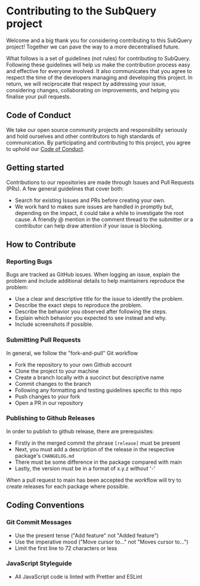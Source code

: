 # Contributing to the SubQuery project

Welcome and a big thank you for considering contributing to this SubQuery project! Together we can pave the way to a more decentralised future.

What follows is a set of guidelines (not rules) for contributing to SubQuery. Following these guidelines will help us make the contribution process easy and effective for everyone involved. It also communicates that you agree to respect the time of the developers managing and developing this project. In return, we will reciprocate that respect by addressing your issue, considering changes, collaborating on improvements, and helping you finalise your pull requests.

## Code of Conduct

We take our open source community projects and responsibility seriously and hold ourselves and other contributors to high standards of communication. By participating and contributing to this project, you agree to uphold our [Code of Conduct](https://github.com/subquery/subql/blob/contributors-guide/CODE_OF_CONDUCT.md).

## Getting started

Contributions to our repositories are made through Issues and Pull Requests (PRs). A few general guidelines that cover both:

- Search for existing Issues and PRs before creating your own.
- We work hard to makes sure issues are handled in promptly but, depending on the impact, it could take a while to investigate the root cause. A friendly @ mention in the comment thread to the submitter or a contributor can help draw attention if your issue is blocking.

## How to Contribute

### Reporting Bugs

Bugs are tracked as GitHub issues. When logging an issue, explain the problem and include additional details to help maintainers reproduce the problem:

- Use a clear and descriptive title for the issue to identify the problem.
- Describe the exact steps to reproduce the problem.
- Describe the behavior you observed after following the steps.
- Explain which behavior you expected to see instead and why.
- Include screenshots if possible.

### Submitting Pull Requests

In general, we follow the "fork-and-pull" Git workflow

- Fork the repository to your own Github account
- Clone the project to your machine
- Create a branch locally with a succinct but descriptive name
- Commit changes to the branch
- Following any formatting and testing guidelines specific to this repo
- Push changes to your fork
- Open a PR in our repository

### Publishing to Github Releases

In order to publish to github release, there are prerequisites:

- Firstly in the merged commit the phrase `[release]` must be present
- Next, you must add a description of the release in the respective package's `CHANGELOG.md`
- There must be some difference in the package compared with main
- Lastly, the version must be in a format of x.y.z without '-'

When a pull request to main has been accepted the workflow will
try to create releases for each package where possible.

## Coding Conventions

### Git Commit Messages

- Use the present tense ("Add feature" not "Added feature")
- Use the imperative mood ("Move cursor to..." not "Moves cursor to...")
- Limit the first line to 72 characters or less

### JavaScript Styleguide

- All JavaScript code is linted with Prettier and ESLint
